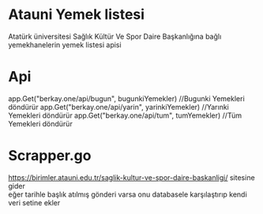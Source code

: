 # Atauni Yemek listesi
Atatürk üniversitesi Sağlık Kültür Ve Spor Daire Başkanlığına bağlı yemekhanelerin yemek listesi apisi

# Api

app.Get("berkay.one/api/bugun", bugunkiYemekler) //Bugunki Yemekleri döndürür
app.Get("berkay.one/api/yarin", yarinkiYemekler) //Yarınki Yemekleri döndürür
app.Get("berkay.one/api/tum", tumYemekler)       //Tüm Yemekleri döndürür


# Scrapper.go
https://birimler.atauni.edu.tr/saglik-kultur-ve-spor-daire-baskanligi/ sitesine gider <br>
eğer tarihle başlık atılmış gönderi varsa onu databasele karşılaştırıp kendi veri setine ekler<br>
